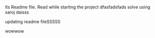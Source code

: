 Its Readme file. Read while starting the project
dfasfadsfads
solve using saroj daisss

updating readme fileSSSSS

wowwow

